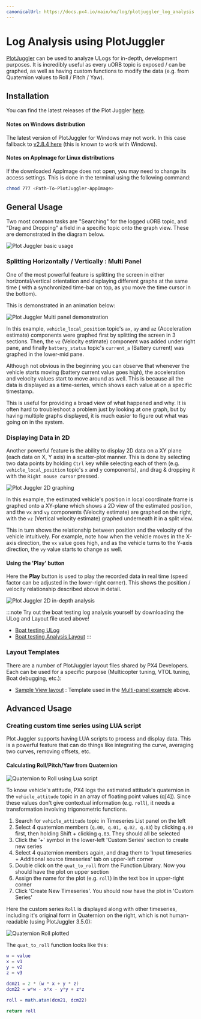 ```yaml
---
canonicalUrl: https://docs.px4.io/main/ko/log/plotjuggler_log_analysis
---
```


# Log Analysis using PlotJuggler

[PlotJuggler](https://github.com/facontidavide/PlotJuggler) can be used to analyze ULogs for in-depth, development purposes. It is incredibly useful as every uORB topic is exposed / can be graphed, as well as having custom functions to modify the data (e.g. from Quaternion values to Roll / Pitch / Yaw).

## Installation

You can find the latest releases of the Plot Juggler [here](https://github.com/facontidavide/PlotJuggler/releases).

#### Notes on Windows distribution

The latest version of PlotJuggler for Windows may not work. In this case fallback to [v2.8.4 here](https://github.com/facontidavide/PlotJuggler/releases/tag/2.8.4) (this is known to work with Windows).

#### Notes on AppImage for Linux distributions

If the downloaded AppImage does not open, you may need to change its access settings. This is done in the terminal using the following command:

```bash
chmod 777 <Path-To-PlotJuggler-AppImage>
```

## General Usage

Two most common tasks are "Searching" for the logged uORB topic, and "Drag and Dropping" a field in a specific topic onto the graph view. These are demonstrated in the diagram below.

![Plot Juggler basic usage](../../assets/flight_log_analysis/plot_juggler/plotjuggler_timeseries_search_and_drop.svg)

### Splitting Horizontally / Vertically : Multi Panel

One of the most powerful feature is splitting the screen in either horizontal/vertical orientation and displaying different graphs at the same time ( with a synchronized time-bar on top, as you move the time cursor in the bottom).

This is demonstrated in an animation below:

![Plot Juggler Multi panel demonstration](../../assets/flight_log_analysis/plot_juggler/plotjuggler_dragdrop_multipanel.gif)

In this example, `vehicle_local_position` topic's `ax`, `ay` and `az` (Acceleration estimate) components were graphed first by splitting the screen in 3 sections. Then, the `vz` (Velocity estimate) component was added under right pane, and finally `battery_status` topic's `current_a` (Battery current) was graphed in the lower-mid pane.

Although not obvious in the beginning you can observe that whenever the vehicle starts moving (battery current value goes high), the acceleration and velocity values start to move around as well. This is because all the data is displayed as a time-series, which shows each value at on a specific timestamp.

This is useful for providing a broad view of what happened and why. It is often hard to troubleshoot a problem just by looking at one graph, but by having multiple graphs displayed, it is much easier to figure out what was going on in the system.

### Displaying Data in 2D

Another powerful feature is the ability to display 2D data on a XY plane (each data on X, Y axis) in a scatter-plot manner. This is done by selecting two data points by holding `Ctrl` key while selecting each of them (e.g. `vehicle_local_position` topic's `x` and `y` components), and drag & dropping it with the `Right mouse cursor` pressed.

![Plot Juggler 2D graphing](../../assets/flight_log_analysis/plot_juggler/plotjuggler_2d_graph.gif)

In this example, the estimated vehicle's position in local coordinate frame is graphed onto a XY-plane which shows a 2D view of the estimated position, and the `vx` and `vy` components (Velocity estimate) are graphed on the right, with the `vz` (Vertical velocity estimate) graphed underneath it in a split view.

This in turn shows the relationship between position and the velocity of the vehicle intuitively. For example, note how when the vehicle moves in the X-axis direction, the `vx` value goes high, and as the vehicle turns to the Y-axis direction, the `vy` value starts to change as well.

#### Using the 'Play' button

Here the **Play** button is used to play the recorded data in real time (speed factor can be adjusted in the lower-right corner). This shows the position / velocity relationship described above in detail.

![Plot Juggler 2D in-depth analysis](../../assets/flight_log_analysis/plot_juggler/plotjuggler_2d_graph_pos_vel_analysis.gif)

:::note
Try out the boat testing log analysis yourself by downloading the ULog and Layout file used above!
- [Boat testing ULog](https://github.com/PX4/PX4-user_guide/raw/v1.14/assets/flight_log_analysis/plot_juggler/sample_log_boat_testing_2022-7-28-13-31-16.ulg)
- [Boat testing Analysis Layout](https://raw.githubusercontent.com/PX4/PX4-user_guide/main/assets/flight_log_analysis/plot_juggler/sample_log_boat_testing_layout.xml)
:::

### Layout Templates

There are a number of PlotJuggler layout files shared by PX4 Developers. Each can be used for a specific purpose (Multicopter tuning, VTOL tuning, Boat debugging, etc.):

* [Sample View layout](https://github.com/PX4/PX4-user_guide/blob/v1.14/assets/flight_log_analysis/plot_juggler/plotjuggler_sample_view.xml) : Template used in the [Multi-panel example](#splitting-horizontally-vertically-multi-panel) above.


## Advanced Usage

### Creating custom time series using LUA script

Plot Juggler supports having LUA scripts to process and display data. This is a powerful feature that can do things like integrating the curve, averaging two curves, removing offsets, etc.

#### Calculating Roll/Pitch/Yaw from Quaternion

![Quaternion to Roll using Lua script](../../assets/flight_log_analysis/plot_juggler/plotjuggler_quaternion_to_roll_lua_script.png)

To know vehicle's attitude, PX4 logs the estimated attitude's quaternion in the `vehicle_attitude` topic in an array of floating point values (q[4]). Since these values don't give contextual information (e.g. `roll`), it needs a transformation involving trigonometric functions.

1. Search for `vehicle_attitude` topic in Timeseries List panel on the left
2. Select 4 quaternion members (`q.00, q.01, q.02, q.03`) by clicking `q.00` first, then holding Shift + clicking `q.03`. They should all be selected
3. Click the '+' symbol in the lower-left 'Custom Series' section to create new series
4. Select 4 quaternion members again, and drag them to 'Input timeseries + Additional source timeseries' tab on upper-left corner
5. Double click on the `quat_to_roll` from the Function Library. Now you should have the plot on upper section
6. Assign the name for the plot (e.g. `roll`) in the text box in upper-right corner
7. Click 'Create New Timeseries'. You should now have the plot in 'Custom Series'

Here the custom series `Roll` is displayed along with other timeseries, including it's original form in Quaternion on the right, which is not human-readable (using PlotJuggler 3.5.0):

![Quaternion Roll plotted](../../assets/flight_log_analysis/plot_juggler/plotjuggler_quaternion_roll_plotted.png)

The `quat_to_roll` function looks like this:
```lua
w = value
x = v1
y = v2
z = v3

dcm21 = 2 * (w * x + y * z)
dcm22 = w*w - x*x - y*y + z*z

roll = math.atan(dcm21, dcm22)

return roll
```
